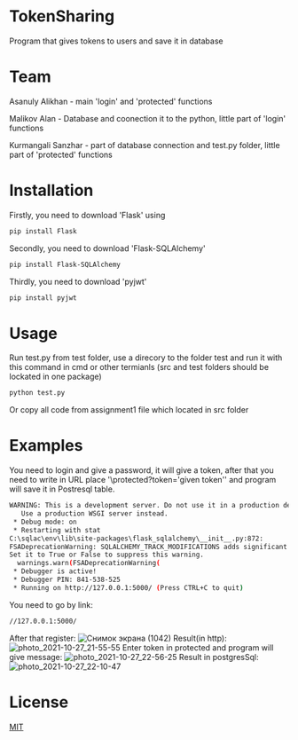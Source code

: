 # TokenSharing
Program that gives tokens to users and save it in database

# Team
Asanuly Alikhan - main 'login' and 'protected' functions 

Malikov Alan - Database and coonection it to the python, little part of 'login' functions

Kurmangali Sanzhar - part of database connection and test.py folder, little part of 'protected' functions

# Installation
Firstly, you need to download 'Flask' 
using
```bash
pip install Flask
```
Secondly, you need to download 'Flask-SQLAlchemy' 
```bash
pip install Flask-SQLAlchemy
```
Thirdly, you need to download 'pyjwt'
```bash
pip install pyjwt
```
# Usage
Run test.py from test folder, use a direcory to the folder test and run it with this command in cmd or other termianls (src and test folders should be lockated in one package)
``` bash
python test.py
```
Or copy all code from assignment1 file which located in src folder 
# Examples
You need to login and give a password, it will give a token, after that you need to write in URL place '\protected?token='given token'' and program will save it in Postresql table.

``` bash
WARNING: This is a development server. Do not use it in a production deployment.
   Use a production WSGI server instead.
 * Debug mode: on
 * Restarting with stat
C:\sqlac\env\lib\site-packages\flask_sqlalchemy\__init__.py:872: 
FSADeprecationWarning: SQLALCHEMY_TRACK_MODIFICATIONS adds significant overhead and will be disabled by default in the future.  
Set it to True or False to suppress this warning.
  warnings.warn(FSADeprecationWarning(
 * Debugger is active!
 * Debugger PIN: 841-538-525
 * Running on http://127.0.0.1:5000/ (Press CTRL+C to quit)
```
You need to go by link: 
``` bash
//127.0.0.1:5000/
```
After that register:
![Снимок экрана (1042)](https://user-images.githubusercontent.com/77801087/139111440-fb8c4fd8-82e5-472c-8199-53c6c4701f23.png)
Result(in http):
![photo_2021-10-27_21-55-55](https://user-images.githubusercontent.com/77801087/139102967-ff638160-6371-4917-9571-d362d69ac5a5.jpg)
Enter token in protected and program will give message:
![photo_2021-10-27_22-56-25](https://user-images.githubusercontent.com/77801087/139112145-4ec1fa2c-4ecb-45f5-b460-682603ff7018.jpg)
Result in postgresSql:
![photo_2021-10-27_22-10-47](https://user-images.githubusercontent.com/77801087/139105073-5ded2bef-e028-4c88-9318-6674f3ee8dbe.jpg)

# License
[MIT](https://choosealicense.com/licenses/mit/)
